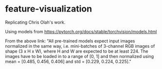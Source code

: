 # feature-visualization
Replicating Chris Olah's work.

Using models from
https://pytorch.org/docs/stable/torchvision/models.html

From the above link:
"All pre-trained models expect input images normalized in the same way, i.e. mini-batches of 3-channel RGB images of shape (3 x H x W), where H and W are expected to be at least 224. The images have to be loaded in to a range of [0, 1] and then normalized using mean = [0.485, 0.456, 0.406] and std = [0.229, 0.224, 0.225]."